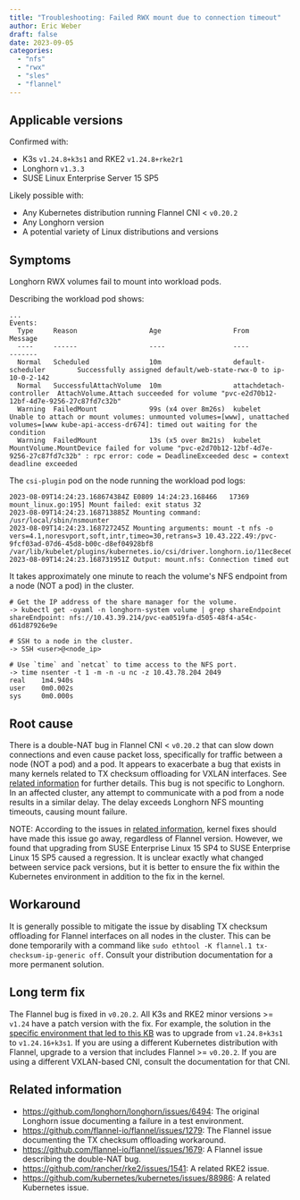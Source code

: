 ```yaml
---
title: "Troubleshooting: Failed RWX mount due to connection timeout"
author: Eric Weber
draft: false
date: 2023-09-05
categories:
  - "nfs"
  - "rwx"
  - "sles"
  - "flannel"
---
```


## Applicable versions

Confirmed with:

- K3s `v1.24.8+k3s1` and RKE2 `v1.24.8+rke2r1`
- Longhorn `v1.3.3`
- SUSE Linux Enterprise Server 15 SP5

Likely possible with:

- Any Kubernetes distribution running Flannel CNI < `v0.20.2`
- Any Longhorn version
- A potential variety of Linux distributions and versions

## Symptoms

Longhorn RWX volumes fail to mount into workload pods.

Describing the workload pod shows:

```
...
Events:
  Type     Reason                  Age                  From                     Message
  ----     ------                  ----                 ----                     -------
  Normal   Scheduled               10m                  default-scheduler        Successfully assigned default/web-state-rwx-0 to ip-10-0-2-142
  Normal   SuccessfulAttachVolume  10m                  attachdetach-controller  AttachVolume.Attach succeeded for volume "pvc-e2d70b12-12bf-4d7e-9256-27c87fd7c32b"
  Warning  FailedMount             99s (x4 over 8m26s)  kubelet                  Unable to attach or mount volumes: unmounted volumes=[www], unattached volumes=[www kube-api-access-dr674]: timed out waiting for the condition
  Warning  FailedMount             13s (x5 over 8m21s)  kubelet                  MountVolume.MountDevice failed for volume "pvc-e2d70b12-12bf-4d7e-9256-27c87fd7c32b" : rpc error: code = DeadlineExceeded desc = context deadline exceeded
```

The `csi-plugin` pod on the node running the workload pod logs:

```
2023-08-09T14:24:23.168674384Z E0809 14:24:23.168466   17369 mount_linux.go:195] Mount failed: exit status 32
2023-08-09T14:24:23.168713885Z Mounting command: /usr/local/sbin/nsmounter
2023-08-09T14:24:23.168727245Z Mounting arguments: mount -t nfs -o vers=4.1,noresvport,soft,intr,timeo=30,retrans=3 10.43.222.49:/pvc-9fcf03ad-07d6-45d8-b00c-d8ef04928bf8 /var/lib/kubelet/plugins/kubernetes.io/csi/driver.longhorn.io/11ec8ece01effb5207e0df7f96ec6950c28fafdda89dc1ef80557d721ed2b19b/globalmount
2023-08-09T14:24:23.168731951Z Output: mount.nfs: Connection timed out
```

It takes approximately one minute to reach the volume's NFS endpoint from a node (NOT a pod) in the cluster.

```
# Get the IP address of the share manager for the volume.
-> kubectl get -oyaml -n longhorn-system volume | grep shareEndpoint
shareEndpoint: nfs://10.43.39.214/pvc-ea0519fa-d505-48f4-a54c-d61d87926e9e

# SSH to a node in the cluster.
-> SSH <user>@<node_ip>

# Use `time` and `netcat` to time access to the NFS port.
-> time nsenter -t 1 -m -n -u nc -z 10.43.78.204 2049
real    1m4.940s
user    0m0.002s
sys     0m0.000s
```

## Root cause

There is a double-NAT bug in Flannel CNI < `v0.20.2` that can slow down connections and even cause packet loss,
specifically for traffic between a node (NOT a pod) and a pod. It appears to exacerbate a bug that exists in many
kernels related to TX checksum offloading for VXLAN interfaces. See [related information](#related-information) for
further details. This bug is not specific to Longhorn. In an affected cluster, any attempt to communicate with a pod
from a node results in a similar delay. The delay exceeds Longhorn NFS mounting timeouts, causing mount failure.

NOTE: According to the issues in [related information](#related-information), kernel fixes should have made this issue
go away, regardless of Flannel version. However, we found that upgrading from SUSE Enterprise Linux 15 SP4 to SUSE
Enterprise Linux 15 SP5 caused a regression. It is unclear exactly what changed between service pack versions, but it is
better to ensure the fix within the Kubernetes environment in addition to the fix in the kernel.

## Workaround

It is generally possible to mitigate the issue by disabling TX checksum offloading for Flannel interfaces on all nodes
in the cluster. This can be done temporarily with a command like `sudo ethtool -K flannel.1 tx-checksum-ip-generic off`.
Consult your distribution documentation for a more permanent solution.

## Long term fix

The Flannel bug is fixed in `v0.20.2`. All K3s and RKE2 minor versions >= `v1.24` have a patch version with the fix. For
example, the solution in the [specific environment that led to this
KB](https://github.com/longhorn/longhorn/issues/6494#issuecomment-1687171177) was to upgrade from `v1.24.8+k3s1` to
`v1.24.16+k3s1`. If you are using a different Kubernetes distribution with Flannel, upgrade to a version that includes
Flannel >= `v0.20.2`. If you are using a different VXLAN-based CNI, consult the documentation for that CNI.

## Related information

- https://github.com/longhorn/longhorn/issues/6494:
  The original Longhorn issue documenting a failure in a test environment.
- https://github.com/flannel-io/flannel/issues/1279:
  The Flannel issue documenting the TX checksum offloading workaround.
- https://github.com/flannel-io/flannel/issues/1679:
  A Flannel issue describing the double-NAT bug.
- https://github.com/rancher/rke2/issues/1541:
  A related RKE2 issue.
- https://github.com/kubernetes/kubernetes/issues/88986:
  A related Kubernetes issue.
